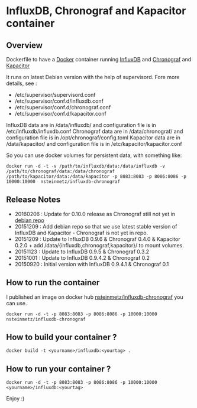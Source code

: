 # InfluxDB, Chronograf and Kapacitor container #

## Overview ##

Dockerfile to have a [Docker](https://www.docker.com) container running [InfluxDB](https://influxdata.com/time-series-platform/influxdb) and [Chronograf](https://influxdata.com/time-series-platform/chronograf) and [Kapacitor](https://influxdata.com/time-series-platform/kapacitor)

It runs on latest Debian version with the help of supervisord. Fore more details, see :

* /etc/supervisor/supervisord.conf 
* /etc/supervisor/conf.d/influxdb.conf
* /etc/supervisor/conf.d/chronograf.conf
* /etc/supervisor/conf.d/kapacitor.conf

InfluxDB data are in /data/influxdb/ and configuration file is in /etc/influxdb/influxdb.conf
Chronograf data are in /data/chronograf/ and configuration file is in /opt/chronograf/config.toml
Kapacitor data are in /data/kapacitor/ and configuration file is in /etc/kapacitor/kapacitor.conf

So you can use docker volumes for persistent data, with something like:

```
docker run -d -t -v /path/to/influxdb/data:/data/influxdb -v /path/to/chronograf/data:/data/chronograf /path/to/kapacitor/data:/data/kapacitor -p 8083:8083 -p 8086:8086 -p 10000:10000  nsteinmetz/influxdb-chronograf
```

## Release Notes ##

* 20160206 : Update for 0.10.0 release as Chronograf still not yet in [debian repo](https://github.com/influxdata/kapacitor/issues/222)
* 20151209 : Add debian repo so that we use latest stable version of InfluxDB and Kapacitor - Chronograf is not yet in repo.
* 20151209 : Update to InfluxDB 0.9.6 & Chronograf 0.4.0 & Kapacitor 0.2.0 + add /data/{influxdb,chronograf,kapacitor}/ to mount volumes.
* 20151123 : Update to InfluxDB 0.9.5 & Chronograf 0.3.2
* 20151001 : Update to InfluxDB 0.9.4.2 & Chronograf 0.2
* 20150920 : Initial version with InfluxDB 0.9.4.1 & Chronograf 0.1

## How to run the container ##

I published an image on docker hub [nsteinmetz/influxdb-chronograf](https://hub.docker.com/r/nsteinmetz/influxdb-chronograf/) you can use.

```
docker run -d -t -p 8083:8083 -p 8086:8086 -p 10000:10000  nsteinmetz/influxdb-chronograf

```

## How to build your container ? ##

```
docker build -t <yourname>/influxdb:<yourtag> .

```

## How to run your container ? ##

```
docker run -d -t -p 8083:8083 -p 8086:8086 -p 10000:10000  <yourname>/influxdb:<yourtag>

```

Enjoy :)